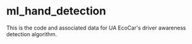 # ml_hand_detection

This is the code and associated data for UA EcoCar's driver awareness detection algorithm.
